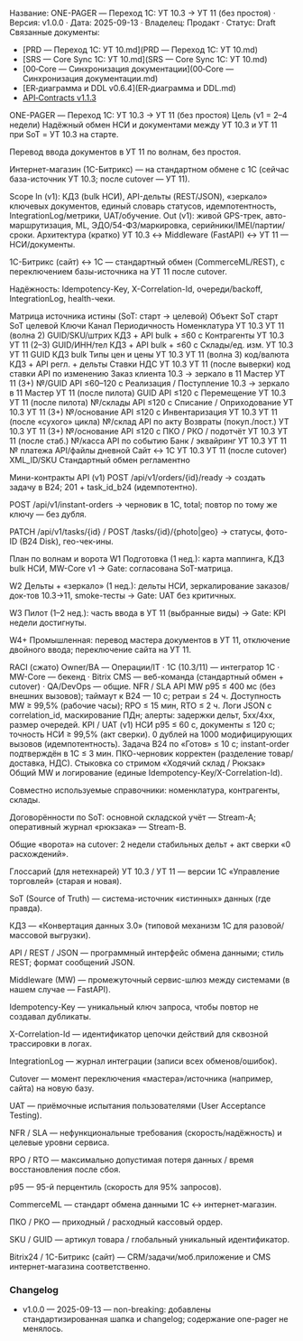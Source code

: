 Название: ONE-PAGER — Переход 1С: УТ 10.3 → УТ 11 (без простоя) · Версия: v1.0.0 · Дата: 2025-09-13 · Владелец: Продакт · Статус: Draft
Связанные документы:
- [PRD — Переход 1С: УТ 10.md](PRD — Переход 1С: УТ 10.md)
- [SRS — Core Sync 1С: УТ 10.md](SRS — Core Sync 1С: УТ 10.md)
- [00‑Core — Синхронизация документации](00‑Core — Синхронизация документации.md)
- [ER‑диаграмма и DDL v0.6.4](ER‑диаграмма и DDL.md)
- [API‑Contracts v1.1.3](API‑Contracts.md)

ONE-PAGER — Переход 1С: УТ 10.3 → УТ 11 (без простоя)
Цель (v1 = 2–4 недели)
Надёжный обмен НСИ и документами между УТ 10.3 и УТ 11 при SoT = УТ 10.3 на старте.


Перевод ввода документов в УТ 11 по волнам, без простоя.


Интернет-магазин (1С-Битрикс) — на стандартном обмене с 1С (сейчас база-источник УТ 10.3; после cutover — УТ 11).


Scope
In (v1): КД3 (bulk НСИ), API-дельты (REST/JSON), «зеркало» ключевых документов, единый словарь статусов, идемпотентность, IntegrationLog/метрики, UAT/обучение.
 Out (v1): живой GPS-трек, авто-маршрутизация, ML, ЭДО/54-ФЗ/маркировка, серийники/IMEI/партии/сроки.
Архитектура (кратко)
УТ 10.3 ↔ Middleware (FastAPI) ↔ УТ 11 — НСИ/документы.


1С-Битрикс (сайт) ↔ 1С — стандартный обмен (CommerceML/REST), с переключением базы-источника на УТ 11 после cutover.


Надёжность: Idempotency-Key, X-Correlation-Id, очереди/backoff, IntegrationLog, health-чеки.


Матрица источника истины (SoT: старт → целевой)
Объект
SoT старт
SoT целевой
Ключи
Канал
Периодичность
Номенклатура
УТ 10.3
УТ 11 (волна 2)
GUID/SKU/штрих
КД3 + API
bulk + ≤60 с
Контрагенты
УТ 10.3
УТ 11 (2–3)
GUID/ИНН/тел
КД3 + API
bulk + ≤60 с
Склады/ед. изм.
УТ 10.3
УТ 11
GUID
КД3
bulk
Типы цен и цены
УТ 10.3
УТ 11 (волна 3)
код/валюта
КД3 + API
регл. + дельты
Ставки НДС
УТ 10.3
УТ 11 (после выверки)
код ставки
API
по изменению
Заказ клиента
10.3 → зеркало в 11
Мастер УТ 11 (3+)
№/GUID
API
≤60–120 с
Реализация / Поступление
10.3 → зеркало в 11
Мастер УТ 11 (после пилота)
GUID
API
≤120 с
Перемещение
УТ 10.3
УТ 11 (после пилота)
№/склады
API
≤120 с
Списание / Оприходование
УТ 10.3
УТ 11 (3+)
№/основание
API
≤120 с
Инвентаризация
УТ 10.3
УТ 11 (после «сухого» цикла)
№/склад
API
по акту
Возвраты (покуп./пост.)
УТ 10.3
УТ 11 (3+)
№/основание
API
≤120 с
ПКО / РКО / подотчёт
УТ 10.3
УТ 11 (после стаб.)
№/касса
API
по событию
Банк / эквайринг
УТ 10.3
УТ 11
№ платежа
API/файлы
дневной
Сайт ↔ 1С
УТ 10.3
УТ 11 (после cutover)
XML_ID/SKU
Стандартный обмен
регламентно

Мини-контракты API (v1)
POST /api/v1/orders/{id}/ready → создать задачу в B24; 201 + task_id_b24 (идемпотентно).


POST /api/v1/instant-orders → черновик в 1С, total; повтор по тому же ключу — без дубля.


PATCH /api/v1/tasks/{id} / POST /tasks/{id}/{photo|geo} → статусы, фото-ID (B24 Disk), гео-чек-ины.


План по волнам и ворота
W1 Подготовка (1 нед.): карта маппинга, КД3 bulk НСИ, MW-Core v1 → Gate: согласована SoT-матрица.


W2 Дельты + «зеркало» (1 нед.): дельты НСИ, зеркалирование заказов/док-тов 10.3→11, smoke-тесты → Gate: UAT без критичных.


W3 Пилот (1–2 нед.): часть ввода в УТ 11 (выбранные виды) → Gate: KPI недели достигнуты.


W4+ Промышленная: перевод мастера документов в УТ 11, отключение двойного ввода; переключение сайта на УТ 11.


RACI (сжато)
Owner/BA — Операции/IT · 1С (10.3/11) — интегратор 1С · MW-Core — бекенд · Bitrix CMS — веб-команда (стандартный обмен + cutover) · QA/DevOps — общие.
NFR / SLA
API MW p95 ≤ 400 мс (без внешних вызовов); таймаут к B24 — 10 с; ретраи ≤ 24 ч.
 Доступность MW ≥ 99,5% (рабочие часы); RPO ≤ 15 мин, RTO ≤ 2 ч.
 Логи JSON с correlation_id, маскирование ПДн; алерты: задержки дельт, 5xx/4xx, размер очередей.
KPI / UAT (v1)
НСИ p95 ≤ 60 с, документы ≤ 120 с; точность НСИ ≥ 99,5% (акт сверки).
 0 дублей на 1000 модифицирующих вызовов (идемпотентность).
 Задача B24 по «Готов» ≤ 10 с; instant-order подтверждён в 1С ≤ 3 мин.
 ПКО-черновик корректен (разделение товар/доставка, НДС).
Стыковка со стримом «Ходячий склад / Рюкзак»
Общий MW и логирование (единые Idempotency-Key/X-Correlation-Id).


Совместно используемые справочники: номенклатура, контрагенты, склады.


Договорённости по SoT: основной складской учёт — Stream-A; оперативный журнал «рюкзака» — Stream-B.


Общие «ворота» на cutover: 2 недели стабильных дельт + акт сверки «0 расхождений».



Глоссарий (для нетехнарей)
УТ 10.3 / УТ 11 — версии 1С «Управление торговлей» (старая и новая).


SoT (Source of Truth) — система-источник «истинных» данных (где правда).


КД3 — «Конвертация данных 3.0» (типовой механизм 1С для разовой/массовой выгрузки).


API / REST / JSON — программный интерфейс обмена данными; стиль REST; формат сообщений JSON.


Middleware (MW) — промежуточный сервис-шлюз между системами (в нашем случае — FastAPI).


Idempotency-Key — уникальный ключ запроса, чтобы повтор не создавал дубликаты.


X-Correlation-Id — идентификатор цепочки действий для сквозной трассировки в логах.


IntegrationLog — журнал интеграции (записи всех обменов/ошибок).


Cutover — момент переключения «мастера»/источника (например, сайта) на новую базу.


UAT — приёмочные испытания пользователями (User Acceptance Testing).


NFR / SLA — нефункциональные требования (скорость/надёжность) и целевые уровни сервиса.


RPO / RTO — максимально допустимая потеря данных / время восстановления после сбоя.


p95 — 95-й перцентиль (скорость для 95% запросов).


CommerceML — стандарт обмена данными 1С ↔ интернет-магазин.


ПКО / РКО — приходный / расходный кассовый ордер.


SKU / GUID — артикул товара / глобальный уникальный идентификатор.


Bitrix24 / 1С-Битрикс (сайт) — CRM/задачи/моб.приложение и CMS интернет-магазина соответственно.

### Changelog
- v1.0.0 — 2025-09-13 — non-breaking: добавлены стандартизированная шапка и changelog; содержание one-pager не менялось.
